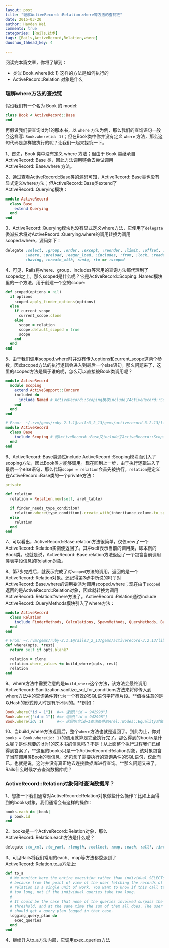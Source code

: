 ```yaml
---
layout: post
title: "理解ActiveRecord::Relation.where等方法的查找链"
date: 2015-03-20
author: Hayden Wei
comments: true
categories: [Rails,技术]
tags: [Rails,ActiveRecord,Relation,where]
duoshuo_thhead_key: 4

---
```


阅读完本篇文章，你将了解到：

* 类似 Book.where(id: 1) 这样的方法是如何执行的
* ActiveRecord::Relation 对象是什么

### 理解where方法的查找链

假设我们有一个名为 Book 的 model:

``` ruby
class Book < ActiveRecord::Base
end
```

再假设我们要查询id为1的那本书，以 `where` 方法为例，那么我们的查询语句一般会这样写: `Book.where(id: 1)`；但在Book类中你并没有定义 `where` 方法，那么这句代码是怎样被执行的呢？让我们一起来探究一下。

1、首先，Book 类中没有定义 where 方法；但由于 Book 类继承自 ActiveRecord::Base 类，因此方法调用链会去尝试调用 ActiveRecord::Base.where 方法。

2、通过查看ActiveRecord::Base类的源码可知，ActiveRecord::Base类也没有显式定义where方法；但ActiveRecord::Base类extend了ActiveRecord::Querying模块：

``` ruby  ~/.rvm/gems/ruby-2.1.1@rails3_2_13/gems/activerecord-3.2.13/lib/active_record/base.rb
module ActiveRecord
  class Base
    extend Querying
  end
end
```

3、ActiveRecord::Querying模块也没有显式定义where方法，它使用了`delegate`委派技术将对ActiveRecord::Querying.where的调用转换为调用scoped.where，源码如下：

``` ruby ~/.rvm/gems/ruby-2.1.1@rails3_2_13/gems/activerecord-3.2.13/lib/active_record/querying.rb
delegate :select, :group, :order, :except, :reorder, :limit, :offset, :joins,
         :where, :preload, :eager_load, :includes, :from, :lock, :readonly,
         :having, :create_with, :uniq, :to => :scoped
```

4、可见，Rails将where、group、includes等常用的查询方法都代理到了scoped之上。那么scoped是什么呢？它是ActiveRecord::Scoping::Named模块里的一个方法，用于创建一个空的scope:

``` ruby ~/.rvm/gems/ruby-2.1.1@rails3_2_13/gems/activerecord-3.2.13/lib/active_record/scoping/named.rb
def scoped(options = nil)
  if options
    scoped.apply_finder_options(options)
  else
    if current_scope
      current_scope.clone
    else
      scope = relation
      scope.default_scoped = true
      scope
    end
  end
end
```

5、由于我们调用scoped.where时并没有传入options和current_scope这两个参数，因此scoped方法的执行逻辑会进入到最后一个else语句。那么问题来了，这里的scoped方法是属于谁的呢，怎么可以直接被Book类调用呢？

``` ruby ~/.rvm/gems/ruby-2.1.1@rails3_2_13/gems/activerecord-3.2.13/lib/active_record/scoping.rb
module ActiveRecord
  module Scoping
    extend ActiveSupport::Concern
    included do
      include Named # ActiveRecord::Scoping模块include了ActiveRecord::Scoping::Named模块
    end
  end
end

# From:  ~/.rvm/gems/ruby-2.1.1@rails3_2_13/gems/activerecord-3.2.13/lib/active_record/base.rb
module ActiveRecord
  class Base
    include Scoping # 而ActiveRecord::Base又include了ActiveRecord::Scoping模块
  end
end
```

6、ActiveRecord::Base类通过include ActiveRecord::Scoping模块而引入了scoping方法，因此Book类才能够调用。现在回到上一步，由于执行逻辑进入了最后一个else语句，那么代码`scope = relation`会首先被执行。`relation`是定义在ActiveRecord::Base类的一个private方法：

``` ruby ~/.rvm/gems/ruby-2.1.1@rails3_2_13/gems/activerecord-3.2.13/lib/active_record/base.rb
private

def relation
  relation = Relation.new(self, arel_table)

  if finder_needs_type_condition?
    relation.where(type_condition).create_with(inheritance_column.to_sym => sti_name)
  else
    relation
  end 
end
```

7、可以看出，ActiveRecord::Base.relation方法很简单，仅仅new了一个ActiveRecord::Relation实例便返回了。其中self表示当前的调用类，即本例的Book类。也就是说，ActiveRecord::Base.relation方法返回了一个包含当前调用类表字段信息的Relation对象。

8、第7步完成后，就表示完成了对`scoped`方法的调用，返回的是一个ActiveRecord::Relation对象。还记得第3步中所说的吗？对ActiveRecord::Base.where的调用委派为调用scoped.where；现在由于`scoped`返回的是ActiveRecord::Relation对象，因此就转换为调用ActiveRecord::Relation#where方法了。ActiveRecord::Relation通过include ActiveRecord::QueryMethods模块引入了where方法：

``` ruby ~/.rvm/gems/ruby-2.1.1@rails3_2_13/gems/activerecord-3.2.13/lib/active_record/relation.rb
module ActiveRecord
  class Relation
    include FinderMethods, Calculations, SpawnMethods, QueryMethods, Batches, Explain, Delegation
  end
end

# From: ~/.rvm/gems/ruby-2.1.1@rails3_2_13/gems/activerecord-3.2.13/lib/active_record/relation/query_methods.rb
def where(opts, *rest)
  return self if opts.blank?

  relation = clone
  relation.where_values += build_where(opts, rest)
  relation
end
```

9、where方法中需要注意的是`build_where`这个方法，该方法会最终调用ActiveRecord::Sanitization.sanitize\_sql\_for\_conditions方法来将你传入到where方法中的查询条件转化为一个有效的SQL语句字符串片段。**值得注意的是以Hash的形式传入时是有所不同的。**例如：

``` ruby
Book.where("id = 1"])  #=> 返回["id = 942998"]
Book.where(["id = 1"]) #=> 返回["id = 942998"]
Book.where(id: 1)      #=> 返回包含id=1查询条件的Arel::Nodes::Equality对象数组
```

10、当build_where方法返回后，整个`where`方法也就是返回了。到此为止，你对`books = Book.where(id: 1)`的调用就算是完全执行完了。那么得到的books是什么呢？是你想要的id为1的这本书的信息吗？不是！从上面整个执行过程我们已经得到答案了，**这里的books只是一个ActiveRecord::Relation对象，该对象包含了当前调用类Book的表信息，还包含了需要执行的查询条件的SQL语句，仅此而已。也就是说，这时并没有真正地去连接数据库进行查询。**那么问题又来了，Rails什么时候才去查询数据库呢？

### ActiveRecord::Relation对象何时查询数据库？

1、想象一下我们通常对ActiveRecord::Relation对象做些什么操作？比如上面得到的books对象，我们通常会有这样的操作：

``` ruby
books.each do |book|
  p book.id
end
```

2、books是一个ActiveRecord::Relation对象，那么ActiveRecord::Relation.each方法是什么呢？

``` ruby
delegate :to_xml, :to_yaml, :length, :collect, :map, :each, :all?, :include?, :to_ary, :to => :to_a
```

3、可见Rails将我们常用的each、map等方法都委派到了ActiveRecord::Relation.to_a方法上:

``` ruby
def to_a
  # We monitor here the entire execution rather than individual SELECTs
  # because from the point of view of the user fetching the records of a
  # relation is a single unit of work. You want to know if this call takes
  # too long, not if the individual queries take too long.
  #
  # It could be the case that none of the queries involved surpass the
  # threshold, and at the same time the sum of them all does. The user
  # should get a query plan logged in that case.
  logging_query_plan do
    exec_queries
  end
end
```

4、继续升入to\_a方法内部，它调用exec\_queries方法
